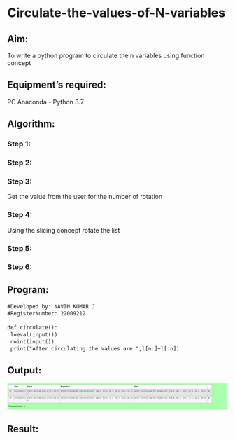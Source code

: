 # Circulate-the-values-of-N-variables
## Aim:
To write a python program to circulate the n variables using function concept
## Equipment’s required:
PC
Anaconda - Python 3.7
## Algorithm: 
### Step 1: 
### Step 2: 
### Step 3: 
Get the value from the user for the number of rotation
### Step 4: 
Using the slicing concept rotate the list

### Step 5: 
### Step 6: 
## Program:
```#Program to circulate N values.
#Developed by: NAVIN KUMAR J
#RegisterNumber: 22009212

def circulate():
 l=eval(input())
 n=int(input())
 print("After circulating the values are:",l[n:]+l[:n])
 ```

## Output:
![images](./images/output.png)

## Result:
